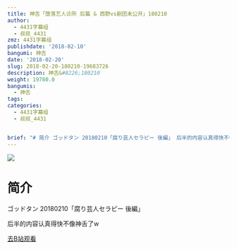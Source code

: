 ```yaml
---
title: 神舌「堕落艺人诊所 后篇 & 西野vs剧团未公开」180210
author:
  - 4431字幕组
  - 叔叔_4431
zmz: 4431字幕组
publishdate: '2018-02-10'
bangumi: 神舌
date: '2018-02-20'
slug: 2018-02-20-180210-19683726
description: 神舌&#8226;180210
weight: 19780.0
bangumis:
  - 神舌
tags:
categories:
  - 4431字幕组
  - 叔叔_4431


brief: "# 简介 ゴッドタン 20180210「腐り芸人セラピー 後編」 后半的内容认真得快不像神舌了w"
---
```

![](https://i.imgur.com/q6Wz6gQ.png)
# 简介  
ゴッドタン 20180210「腐り芸人セラピー 後編」

后半的内容认真得快不像神舌了w  

[去B站观看](https://www.bilibili.com/video/av19683726/)
 
